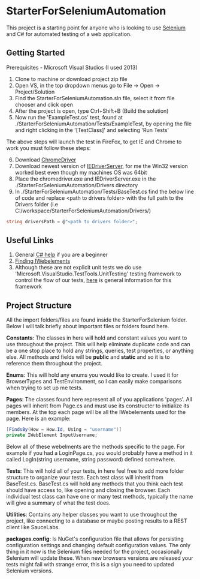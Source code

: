 # StarterForSeleniumAutomation

This project is a starting point for anyone who is looking to use [Selenium](http://www.seleniumhq.org/) and C# for automated testing of a web application.

## Getting Started

Prerequisites - Microsoft Visual Studios (I used 2013)

1. Clone to machine or download project zip file
2. Open VS, in the top dropdown menus go to File -> Open -> Project/Solution
3. Find the StarterForSeleniumAutomation.sln file, select it from file chooser and click open
4. After the project is open, type Ctrl+Shift+B (Build the solution)
5. Now run the 'ExampleTest.cs' test, found at ./StarterForSeleniumAutomation/Tests/ExampleTest, by opening the file and right clicking in the '[TestClass]' and selecting 'Run Tests'

The above steps will launch the test in FireFox, to get IE and Chrome to work you must follow these steps:

6. Download [ChromeDriver](https://sites.google.com/a/chromium.org/chromedriver/downloads)
7. Download newest version of [IEDriverServer](http://selenium-release.storage.googleapis.com/index.html), for me the Win32 version worked best even though my machines OS was 64bit
8. Place the chromedriver.exe and IEDriverServer.exe in the ./StarterForSeleniumAutomation/Drivers directory
9. In ./StarterForSeleniumAutomation/Tests/BaseTest.cs find the below line of code and replace \<path to drivers folder\> with the full path to the Drivers folder (i.e C:/workspace/StarterForSeleniumAutomation/Drivers/)
```c#
string driversPath = @"<path to drivers folder>";
```

## Useful Links

1. General [C# help](https://msdn.microsoft.com/en-us/library/aa288436\(v=vs.71\).aspx) if you are a beginner
2. [Finding IWebelements](https://loadfocus.com/blog/2013/09/05/how-to-locate-web-elements-with-selenium-webdriver/)
3. Although these are not explicit unit tests we do use 'Microsoft.VisualStudio.TestTools.UnitTesting' testing framework to control the flow of our tests, [here](https://msdn.microsoft.com/en-us/library/ms182517\(v=vs.100\).aspx) is general information for this framework

## Project Structure

All the import folders/files are found inside the StarterForSelenium folder. Below I will talk briefly about important files or folders found here.

__Constants__: The classes in here will hold and constant values you want to use throughout the project.  This will help eliminate duplicate code and can be a one stop place to hold any strings, queries, test properties, or anything else.  All methods and fields will be __public__ and  __static__ and so it is to reference them throughout the project.

__Enums__: This will hold any enums you would like to create. I used it for BrowserTypes and TestEnvironment, so I can easily make comparisons when trying to set up me tests.

__Pages__: The classes found here represent all of you applications 'pages'.  All pages will inherit from Page.cs and must use its constructer to initialize its members.  At the top each page will be all the IWebelements used for the page. Here is an example:
```c#
[FindsBy(How = How.Id, Using = "username")]
private IWebElement InputUsername;
```
Below all of these webelments are the methods specific to the page. For example if you had a LoginPage.cs, you would probably have a method in it called LogIn(string username, string password) defined somewhere.

__Tests__: This will hold all of your tests, in here feel free to add more folder structure to organize your tests.  Each test class will inherit from BaseTest.cs. BaseTest.cs will hold any methods that you think each test should have access to, like opening and closing the browser.  Each individual test class can have one or many test methods, typically the name will give a summary of what the test does.

__Utilities__: Contains any helper classes you want to use throughout the project, like connecting to a database or maybe posting results to a REST client like SauceLabs.

__packages.config__: Is NuGet's configuration file that allows for persisting configuration settings and changing default configuration values.  The only thing in it now is the Selenium files needed for the project, occasionally Selenium will update these. When new browsers versions are released your tests might fail with strange error, this is a sign you need to updated Selenium versions.



